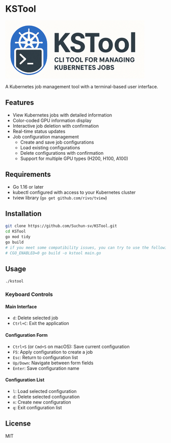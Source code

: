 # KSTool

![image](KSTool.png)

A Kubernetes job management tool with a terminal-based user interface.

## Features

- View Kubernetes jobs with detailed information
- Color-coded GPU information display
- Interactive job deletion with confirmation
- Real-time status updates
- Job configuration management
  - Create and save job configurations
  - Load existing configurations
  - Delete configurations with confirmation
  - Support for multiple GPU types (H200, H100, A100)

## Requirements

- Go 1.16 or later
- kubectl configured with access to your Kubernetes cluster
- tview library (`go get github.com/rivo/tview`)

## Installation

```bash
git clone https://github.com/Suchun-sv/KSTool.git
cd KSTool
go mod tidy
go build
# if you meet some compatibility issues, you can try to use the following command to install the dependencies
# CGO_ENABLED=0 go build -o kstool main.go
```

## Usage

```bash
./kstool
```


### Keyboard Controls

#### Main Interface
- `d`: Delete selected job
- `Ctrl+C`: Exit the application

#### Configuration Form
- `Ctrl+S` (or `Cmd+S` on macOS): Save current configuration
- `F5`: Apply configuration to create a job
- `Esc`: Return to configuration list
- `Up/Down`: Navigate between form fields
- `Enter`: Save configuration name

#### Configuration List
- `l`: Load selected configuration
- `d`: Delete selected configuration
- `n`: Create new configuration
- `q`: Exit configuration list

## License

MIT